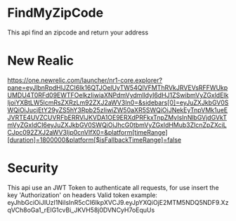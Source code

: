 # FindMyZipCode
This api find an zipcode and return your address


# New Realic
https://one.newrelic.com/launcher/nr1-core.explorer?pane=eyJlbnRpdHlJZCI6Ik16QTJOelUyTW54QlVFMThRVkJRVEVsRFFWUkpUMDU4T0RFd09EWTFOelkzIiwiaXNPdmVydmlldyI6dHJ1ZSwibmVyZGxldElkIjoiYXBtLW5lcmRsZXRzLm92ZXJ2aWV3In0=&sidebars[0]=eyJuZXJkbGV0SWQiOiJucjEtY29yZS5hY3Rpb25zIiwiZW50aXR5SWQiOiJNekEyTnpVMk1ueEJVRTE4UVZCUVRFbERRVlJKVDA1OE9ERXdPRFkxTnpZMyIsInNlbGVjdGVkTmVyZGxldCI6eyJuZXJkbGV0SWQiOiJhcG0tbmVyZGxldHMub3ZlcnZpZXciLCJpc092ZXJ2aWV3Ijp0cnVlfX0=&platform[timeRange][duration]=1800000&platform[$isFallbackTimeRange]=false

# Security 
This api use an JWT Token to authenticate all requests, for use insert the key 'Authorization' on headers
Valid token example: eyJhbGciOiJIUzI1NiIsInR5cCI6IkpXVCJ9.eyJpYXQiOjE2MTM5NDQ5NDF9.XzqVCh8oGa1_rElG1cvBi_JKVH58j0DVNCyH7oEquUs